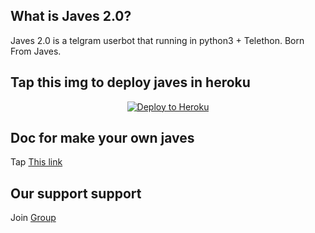 
## What is Javes 2.0?
Javes 2.0 is a telgram userbot that running in python3 + Telethon.
Born From Javes.


## Tap this img to deploy javes in heroku
<p align="center"><a href="https://heroku.com/deploy?template=https://github.com/Javes786/javes-2.0/blob/main"> <img src="https://www2.assets.heroku.com/assets/elements/elements-buttons-2-4867044559069b937ba0fd078f5604f310a49928bd1b59fb3d2f0ff96e0d97c8.svg" alt="Deploy to Heroku" /></a></p>



## Doc for make your own javes
Tap <a href="https://telegra.ph/HOW-MAKE-JAVESTELEGRAM-USER-BOT-07-05">This link</a> 



## Our support support
Join <a href="https://t.me/javes_support">Group







